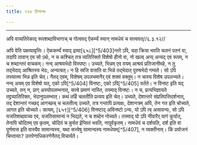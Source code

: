 ```yaml
---
title: १३४ टिप्पन्यः

---
```


[^5/402]: E1 gibt anyo yāgaḥ in Klammern

____________________________________________


अपि वाव्यतिरेकाद् रूपशब्दाविभागाच् च गोत्ववद् ऐकर्म्यं स्यान् नामधेयं च सत्त्ववत्//६.३.१२//

अपि वेति पक्षव्यावृत्तिः। ऐककर्म्यं स्याद् द्रव्या[६५८][^5/403]न्तरे ऽपि, यदा क्रिया भवति चलनं पतनं वा, तदापि तावान् एव सो ऽर्थः, न च कश्चित् तत्र व्यतिरिक्तो विशेषो हीनो वा, नो खल्व् अप्य् अन्यद् एव रूपम्, न च शब्दान्तरं वाचकम्।
नन्व् आश्रयभेदो विस्पष्टः। उच्यते, भिन्नम् एव वयम् आश्रयं प्रतिजानीमहे, न तु तद्भेदाद् आश्रितस्य भेदः, अन्यत्वत्। न हि स्रजि वासति वा भिन्ने तद्भेदात् पुरुषभेदो गम्यते। सो ऽपि तस्यात्मा भिन्न इति चेत्। नैतद् एवम्, विशेषम् उपलभमानैर् एवं शक्यं वक्तुम्। न चास्य विशेष उपलभ्यते।
नन्व् अयम् एव विशेषो यत्, एको ऽपि[^5/404] विनष्टः, एको ऽपि[^5/405] वर्तते। न विनष्ट इति यद् उच्यते, तन् न, प्राग् अस्योपलम्भनात्, सत्त्वे प्रमाणं नास्ति, तस्माद् विनष्टः। न च, प्रत्यभिज्ञायते तद्द्रव्यातिरिक्तः, भेदानुपलम्भात्। कथं तर्हि चलतीति प्रत्यय इति चेत्। उच्यते, देशान्तरे संप्रतिपत्तिदर्शनात्, तद् देशान्तरं गच्छद् आगच्छच् च चलतीत्य् उच्यते, तत्र गन्तापि प्रत्यक्षः, देशानत्रम् अपि, तेन गत इति चोच्यते, आगत इति चोच्यते। सत्यम्, [६५९][^5/406] विनष्टाद् अविनष्टो ऽन्यः, यो ऽपि त्व् असावन्यः, सो ऽपि यजतिशब्दवाच्य एव, यजतिसामान्यं न भिद्यते, न च शब्देन नोच्यते। तस्माद् यो ऽपि नीवारैर् यागं कुर्यात्, तेनापि चोदितम् एव कृतम्, चोदितं च कुर्वत ईप्सितं भवति, नापूर्वकृतम्। नामधेयं च दर्शयति, दर्श इति वा पूर्णमास इति वास्यैव सामान्यस्य, यथा सत्त्वेषु सामान्यस्य नामधेयम्[^5/407], न व्यक्तीनाम्। किं प्रयोजनं चिन्तायाः? उत्तरेणाधिकरणेनैतद् विचार्यते।
